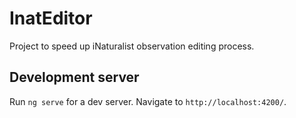 # InatEditor

Project to speed up iNaturalist observation editing process.

## Development server

Run `ng serve` for a dev server. Navigate to `http://localhost:4200/`.
